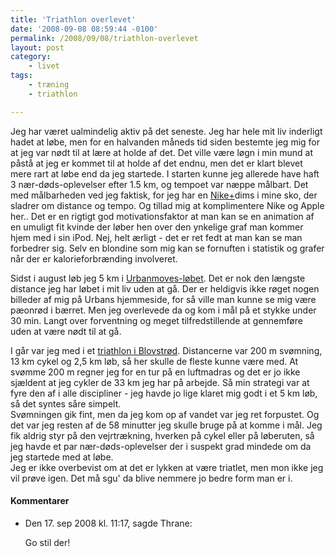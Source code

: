 ```yaml
---
title: 'Triathlon overlevet'
date: '2008-09-08 08:59:44 -0100'
permalink: /2008/09/08/triathlon-overlevet
layout: post
category:
    - livet
tags:
    - træning
    - triathlon

---
```

Jeg har været ualmindelig aktiv på det seneste. Jeg har hele mit liv inderligt hadet at løbe, men for en halvanden måneds tid siden bestemte jeg mig for at jeg var nødt til at lære at holde af det. Det ville være løgn i min mund at påstå at jeg er kommet til at holde af det endnu, men det er klart blevet mere rart at løbe end da jeg startede. I starten kunne jeg allerede have haft 3 nær-døds-oplevelser efter 1.5 km, og tempoet var næppe målbart. Det med målbarheden ved jeg faktisk, for jeg har en [Nike+](http://nikeplus.nike.com/nikeplus/)dims i mine sko, der sladrer om distance og tempo. Og tillad mig at komplimentere Nike og Apple her.. Det er en rigtigt god motivationsfaktor at man kan se en animation af en umuligt fit kvinde der løber hen over den ynkelige graf man kommer hjem med i sin iPod. Nej, helt ærligt - det er ret fedt at man kan se man forbedrer sig. Selv en blondine som mig kan se fornuften i statistik og grafer når der er kalorieforbrænding involveret.

Sidst i august løb jeg 5 km i [Urbanmoves-løbet](http://www.urban.dk/apps/pbcs.dll/gallery?Avis=UA&Dato=20080824&Kategori=EKSTERNT&Lopenr=824001&Ref=PH&Params=Itemnr=4#0). Det er nok den længste distance jeg har løbet i mit liv uden at gå. Der er heldigvis ikke røget nogen billeder af mig på Urbans hjemmeside, for så ville man kunne se mig være pæonrød i bærret. Men jeg overlevede da og kom i mål på et stykke under 30 min. Langt over forventning og meget tilfredstillende at gennemføre uden at være nødt til at gå.

I går var jeg med i et [triathlon i Blovstrød](http://www.triathleten.dk/). Distancerne var 200 m svømning, 13 km cykel og 2,5 km løb, så her skulle de fleste kunne være med. At svømme 200 m regner jeg for en tur på en luftmadras og det er jo ikke sjældent at jeg cykler de 33 km jeg har på arbejde. Så min strategi var at fyre den af i alle discipliner - jeg havde jo lige klaret mig godt i et 5 km løb, så det syntes såre simpelt.  
 Svømningen gik fint, men da jeg kom op af vandet var jeg ret forpustet. Og det var jeg resten af de 58 minutter jeg skulle bruge på at komme i mål. Jeg fik aldrig styr på den vejrtrækning, hverken på cykel eller på løberuten, så jeg havde et par nær-døds-oplevelser der i suspekt grad mindede om da jeg startede med at løbe.  
 Jeg er ikke overbevist om at det er lykken at være triatlet, men mon ikke jeg vil prøve igen. Det må sgu' da blive nemmere jo bedre form man er i.
<div class="vintage-comments">
<h4>Kommentarer </h4>
<ul class="vintage-comments-list"><li>
<p class="comment-meta">Den <time datetime="2008-09-17T11:17:29+02:00">17. sep 2008 kl.  11:17</time>, sagde Thrane:</p>
<p>Go stil der!</p>
</li>
</ul>
</div>
